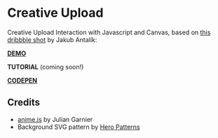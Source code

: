# Creative Upload

Creative Upload Interaction with Javascript and Canvas, based on [this dribbble shot](https://dribbble.com/shots/4174256-Drag-and-Drop-to-upload) by Jakub Antalík:

[**DEMO**](http://lmgonzalves.github.io/creative-upload/)

**TUTORIAL** (coming soon!)

[**CODEPEN**](https://codepen.io/lmgonzalves/details/NyJVLw/)

## Credits

- [anime.js](http://anime-js.com/) by Julian Garnier
- Background SVG pattern by [Hero Patterns](http://www.heropatterns.com/)
